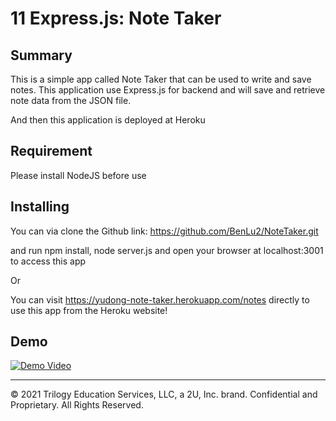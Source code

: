 # 11 Express.js: Note Taker

## Summary

This is a simple app called Note Taker that can be used to write and save notes. This application use Express.js for backend and will save and retrieve note data from the JSON file.

And then this application is deployed at Heroku


## Requirement

Please install NodeJS before use

## Installing

You can via clone the Github link: https://github.com/BenLu2/NoteTaker.git

and run npm install, node server.js and open your browser at localhost:3001 to access this app

Or

You can visit https://yudong-note-taker.herokuapp.com/notes directly to use this app from the Heroku website!

## Demo

[![Demo Video](http://img.youtube.com/vi/XqVq3M1wNeQ/0.jpg)](http://www.youtube.com/watch?v=XqVq3M1wNeQ)


- - -
© 2021 Trilogy Education Services, LLC, a 2U, Inc. brand. Confidential and Proprietary. All Rights Reserved.
